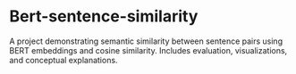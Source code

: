 # Bert-sentence-similarity
A project demonstrating semantic similarity between sentence pairs using BERT embeddings and cosine similarity. Includes evaluation, visualizations, and conceptual explanations.
